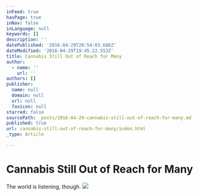 ```yaml
---
inFeed: true
hasPage: true
inNav: false
inLanguage: null
keywords: []
description: ''
datePublished: '2016-04-29T20:54:03.686Z'
dateModified: '2016-04-29T19:45:22.553Z'
title: Cannabis Still Out of Reach for Many
author:
  - name: ''
    url: ''
authors: []
publisher:
  name: null
  domain: null
  url: null
  favicon: null
starred: false
sourcePath: _posts/2016-04-29-cannabis-still-out-of-reach-for-many.md
published: true
url: cannabis-still-out-of-reach-for-many/index.html
_type: Article

---
```

# Cannabis Still Out of Reach for Many

The world is listening, though.
![](https://s3-us-west-2.amazonaws.com/the-grid-img/p/ed1bde6f9bf82302254deffbfa5d49c45281eb3f.jpg)